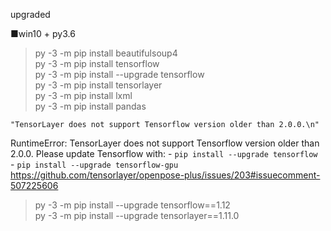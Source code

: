 upgraded

■win10 + py3.6

> py -3 -m pip install beautifulsoup4  
> py -3 -m pip install tensorflow  
> py -3 -m pip install --upgrade tensorflow  
> py -3 -m pip install tensorlayer  
> py -3 -m pip install lxml  
> py -3 -m pip install pandas  

    "TensorLayer does not support Tensorflow version older than 2.0.0.\n"
RuntimeError: TensorLayer does not support Tensorflow version older than 2.0.0.
Please update Tensorflow with:
 \- `pip install --upgrade tensorflow`  
 \- `pip install --upgrade tensorflow-gpu`
https://github.com/tensorlayer/openpose-plus/issues/203#issuecomment-507225606

> py -3 -m pip install --upgrade tensorflow==1.12  
> py -3 -m pip install --upgrade tensorlayer==1.11.0
